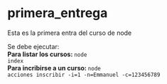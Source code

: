 # primera_entrega
Esta es la primera entra del curso de node

Se debe ejecutar: <br />
<b>Para listar los cursos:  </b><code>node index </code><br />
<b>Para incribirse a un curso: </b><code>node acciones inscribir -i=1 -n=Emmanuel -c=123456789 </code>
